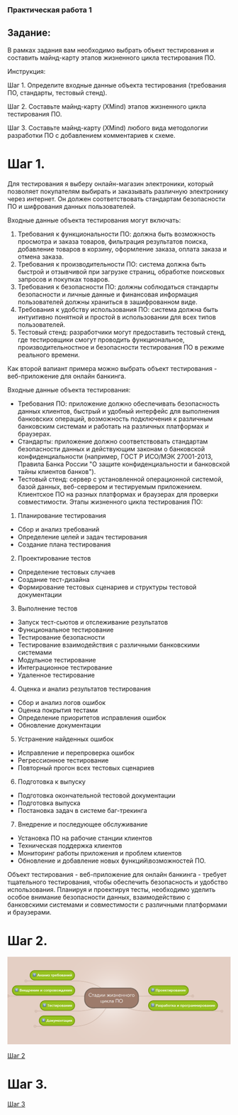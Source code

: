 ### Практическая работа 1

## Задание: 

В рамках задания вам необходимо выбрать объект тестирования и составить майнд-карту этапов жизненного цикла тестирования ПО.

Инструкция:

Шаг 1. Определите входные данные объекта тестирования (требования ПО, стандарты, тестовый стенд).

Шаг 2. Составьте майнд-карту (XMind) этапов жизненного цикла тестирования ПО.

Шаг 3. Составьте майнд-карту (XMind) любого вида методологии разработки ПО с добавлением комментариев к схеме.

# Шаг 1. 
Для тестирования я выберу онлайн-магазин электроники, который позволяет покупателям выбирать и заказывать различную электронику через интернет. Он должен соответствовать стандартам безопасности ПО и шифрования данных пользователей. 

Входные данные объекта тестирования могут включать:

1. Требования к функциональности ПО: должна быть возможность просмотра и заказа товаров, фильтрация результатов поиска, добавление товаров в корзину, оформление заказа, оплата заказа и отмена заказа.
2. Требования к производительности ПО: система должна быть быстрой и отзывчивой при загрузке страниц, обработке поисковых запросов и покупках товаров.
3. Требования к безопасности ПО: должны соблюдаться стандарты безопасности и личные данные и финансовая информация пользователей должны храниться в зашифрованном виде.
4. Требования к удобству использования ПО: система должна быть интуитивно понятной и простой в использовании для всех типов пользователей.
5. Тестовый стенд: разработчики могут предоставить тестовый стенд, где тестировщики смогут проводить функциональное, производительностное и безопасности тестирования ПО в режиме реального времени.

Как второй вапиант примера можно выбрать объект тестирования - веб-приложение для онлайн банкинга.

Входные данные объекта тестирования:
- Требования ПО: приложение должно обеспечивать безопасность данных клиентов, быстрый и удобный интерфейс для выполнения банковских операций, возможность подключения к различным банковским системам и работать на различных платформах и браузерах.
- Стандарты: приложение должно соответствовать стандартам безопасности данных и действующим законам о банковской конфиденциальности (например, ГОСТ Р ИСО/МЭК 27001-2013, Правила Банка России "О защите конфиденциальности и банковской тайны клиентов банков").
- Тестовый стенд: сервер с установленной операционной системой, базой данных, веб-сервером и тестируемым приложением. Клиентское ПО на разных платформах и браузерах для проверки совместимости.
Этапы жизненного цикла тестирования ПО:

1. Планирование тестирования
- Сбор и анализ требований
- Определение целей и задач тестирования 
- Создание плана тестирования

2. Проектирование тестов
- Определение тестовых случаев 
- Создание тест-дизайна 
- Формирование тестовых сценариев и структуры тестовой документации

3. Выполнение тестов 
- Запуск тест-сьютов и отслеживание результатов 
- Функциональное тестирование 
- Тестирование безопасности 
- Тестирование взаимодействия с различными банковскими системами 
- Модульное тестирование 
- Интеграционное тестирование 
- Удаленное тестирование 

4. Оценка и анализ результатов тестирования 
- Сбор и анализ логов ошибок 
- Оценка покрытия тестами 
- Определение приоритетов исправления ошибок 
- Обновление документации 

5. Устранение найденных ошибок 
- Исправление и перепроверка ошибок 
- Регрессионное тестирование 
- Повторный прогон всех тестовых сценариев 

6. Подготовка к выпуску 
- Подготовка окончательной тестовой документации 
- Подготовка выпуска 
- Постановка задач в системе баг-трекинга 

7. Внедрение и последующее обслуживание 
- Установка ПО на рабочие станции клиентов 
- Техническая поддержка клиентов 
- Мониторинг работы приложения и проблем клиентов 
- Обновление и добавление новых функций\возможностей ПО.

Объект тестирования - веб-приложение для онлайн банкинга - требует тщательного тестирования, чтобы обеспечить безопасность и удобство использования. Планируя и проектируя тесты, необходимо уделить особое внимание безопасности данных, взаимодействию с банковскими системами и совместимости с различными платформами и браузерами. 

# Шаг 2. 

![Шаг 2](https://github.com/Ask1509/SOFTWARE_TESTER/blob/main/img/Стадии%20жизненного%20цикла%20ПО.png)

[Шаг 2](https://drive.google.com/file/d/1m5MtKBG0L5tmxQJjaT2JfqJBeI6ApgQ1/view?usp=share_link)

# Шаг 3. 

[Шаг 3](https://www.mindmeister.com/2732538700/scrum)
